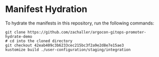 # Manifest Hydration

To hydrate the manifests in this repository, run the following commands:

```shell
git clone https://github.com/zachaller/argocon-gitops-promoter-hydrate-demo
# cd into the cloned directory
git checkout 42eab409c3b6233cec215bc3f2a9e2d8e7e15ae3
kustomize build ./user-configuration/staging/integration
```
